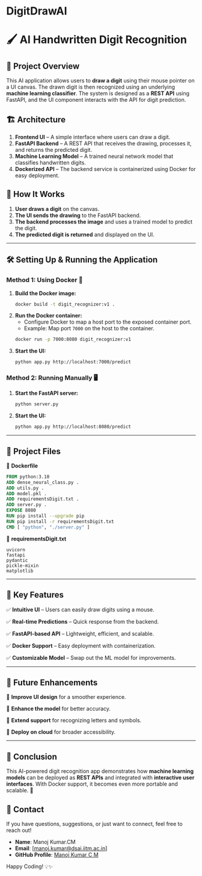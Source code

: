 # DigitDrawAI
# 🖌️ AI Handwritten Digit Recognition

## 🎯 Project Overview
This AI application allows users to **draw a digit** using their mouse pointer on a UI canvas. The drawn digit is then recognized using an underlying **machine learning classifier**. The system is designed as a **REST API** using FastAPI, and the UI component interacts with the API for digit prediction.

## 🏗️ Architecture
1. **Frontend UI** – A simple interface where users can draw a digit.
2. **FastAPI Backend** – A REST API that receives the drawing, processes it, and returns the predicted digit.
3. **Machine Learning Model** – A trained neural network model that classifies handwritten digits.
4. **Dockerized API** – The backend service is containerized using Docker for easy deployment.

## 🚀 How It Works
1. **User draws a digit** on the canvas.
2. **The UI sends the drawing** to the FastAPI backend.
3. **The backend processes the image** and uses a trained model to predict the digit.
4. **The predicted digit is returned** and displayed on the UI.

---

## 🛠️ Setting Up & Running the Application

### **Method 1: Using Docker** 🐳
1. **Build the Docker image:**
   ```sh
   docker build -t digit_recognizer:v1 .
   ```
2. **Run the Docker container:**
   - Configure Docker to map a host port to the exposed container port.
   - Example: Map port `7000` on the host to the container.
   ```sh
   docker run -p 7000:8080 digit_recognizer:v1
   ```
3. **Start the UI:**
   ```sh
   python app.py http://localhost:7000/predict
   ```

### **Method 2: Running Manually** 🖥️
1. **Start the FastAPI server:**
   ```sh
   python server.py
   ```
2. **Start the UI:**
   ```sh
   python app.py http://localhost:8080/predict
   ```

---

## 📝 Project Files
📂 **Dockerfile**
```dockerfile
FROM python:3.10
ADD dense_neural_class.py .
ADD utils.py .
ADD model.pkl .
ADD requirementsDigit.txt .
ADD server.py .
EXPOSE 8080
RUN pip install --upgrade pip
RUN pip install -r requirementsDigit.txt
CMD [ "python", "./server.py" ]
```

📂 **requirementsDigit.txt**
```
uvicorn
fastapi
pydantic
pickle-mixin
matplotlib
```

---

## 🎯 Key Features  

✅ **Intuitive UI** – Users can easily draw digits using a mouse.  

✅ **Real-time Predictions** – Quick response from the backend.  

✅ **FastAPI-based API** – Lightweight, efficient, and scalable.  

✅ **Docker Support** – Easy deployment with containerization.  

✅ **Customizable Model** – Swap out the ML model for improvements.  

---

## 🚀 Future Enhancements  

🔹 **Improve UI design** for a smoother experience.  

🔹 **Enhance the model** for better accuracy.  

🔹 **Extend support** for recognizing letters and symbols.  

🔹 **Deploy on cloud** for broader accessibility.  

---


## 📌 Conclusion
This AI-powered digit recognition app demonstrates how **machine learning models** can be deployed as **REST APIs** and integrated with **interactive user interfaces**. With Docker support, it becomes even more portable and scalable. 🚀

## 📧 Contact

If you have questions, suggestions, or just want to connect, feel free to reach out!

- **Name**: Manoj Kumar.CM  
- **Email**: [manoj.kumar@dsai.iitm.ac.in]  
- **GitHub Profile**: [Manoj Kumar C M](https://github.com/MANOJKUMAR-CM)


Happy Coding! 💡✨

